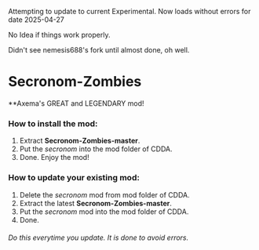 Attempting to update to current Experimental.
Now loads without errors for date 2025-04-27 

No Idea if things work properly.

Didn't see nemesis688's fork until almost done, oh well.

# Secronom-Zombies
**Axema's GREAT and LEGENDARY mod!

### How to install the mod:
1. Extract **Secronom-Zombies-master**.
2. Put the _secronom_ into the mod folder of CDDA.
3. Done. Enjoy the mod!

### How to update your existing mod:
1. Delete the _secronom_ mod from mod folder of CDDA.
2. Extract the latest **Secronom-Zombies-master**.
3. Put the _secronom_ mod into the mod folder of CDDA.
4. Done.

###### Do this everytime you update. It is done to avoid errors.
